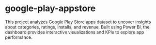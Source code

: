 # google-play-appstore
This project analyzes Google Play Store apps dataset to uncover insights about categories, ratings, installs, and revenue. Built using Power BI, the dashboard provides interactive visualizations and KPIs to explore app performance.
